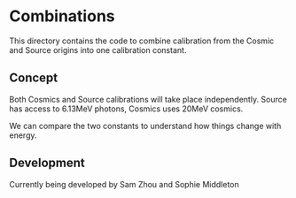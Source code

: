 # Combinations

This directory contains the code to combine calibration from the Cosmic and Source origins into one calibration constant.

## Concept

Both Cosmics and Source calibrations will take place independently. Source has access to 6.13MeV photons, Cosmics uses 20MeV cosmics.

We can compare the two constants to understand how things change with energy.

## Development

Currently being developed by Sam Zhou and Sophie Middleton
